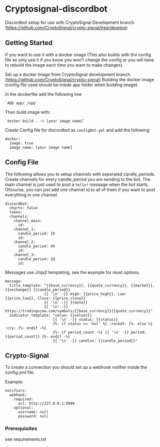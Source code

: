 # Cryptosignal-discordbot

Discordbot setup for use with CryptoSignal Development branch (https://github.com/CryptoSignal/crypto-signal/tree/develop)

## Getting Started

If you want to use it with a docker image 
(This also builds with the config file so only use it if you know you won't change the config or you will have to rebuild the Image each time you want to make changes).

Set up a docker image from CryptoSignal development branch (https://github.com/CryptoSignal/crypto-signal)
Building the docker image (config file used should be inside app folder when building image):

  In the dockerfile add the following line
  
    `ADD app/ /app`
    
  Then build image with:
  
    `docker build . -t [your image name]`


Create Config file for discordbot as `configBot.yml` and add the following
```
docker:
  image: true
  image_name: [your image name]
```

## Config File

The following allows you to setup channels with seperated candle_periods. Create channels for every candle_period you are sending to the bot. The main channel is just used to post a `hello!` message when the bot starts. Ofcourse, you can just add one channel id to all of them if you want to post everything in one channel. 

```
discordbot:
  charts: false
  token:
  channels:
    channel_main:
      id:
    channel_1:
      candle_period: 1h
      id:
    channel_2:
      candle_period: 4h
      id:
    channel_3:
      candle_period: 1d
      id:
```

Messages use Jinja2 templating, see the example for most options.

```
message:
  title_template: "{{base_currency}}, {{quote_currency}}, {{market}}, {{exchange}} {{candle_period}}
                  {{ '\n' -}} High: {{price_high}}, Low: {{price_low}}, Close: {{price_close}}
                  {{ '\n' -}} {{date}}
                  {{ '\n' -}} https://tradingview.com/symbols/{{base_currency}}{{quote_currency}}"
  indicator_template: "value: {{values}}
                      {{ '\n' -}} status: {{status}}
                      {%- if status == 'hot' %} :rocket: {%- else %} :cry: {%- endif -%}
                      {%- if period_count -%} {{ '\n' -}} period: {{period_count}} {%- endif -%}
                      {{ '\n' -}} candles: {{candle_period}}"
```

## Crypto-Signal

To create a connection you should set up a webhook notifier inside the config.yml file.

Example:
```
notifiers:
  webhook:
    required:
      url: http://127.0.0.1:9999
    optional:
      username: null
      password: null
```

### Prerequisites

see requirements.txt
